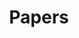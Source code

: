 ---
title: "Papers"
layout: ag
permalink: /publications/papers/
taxonomy: Paper
author_profile: true
---